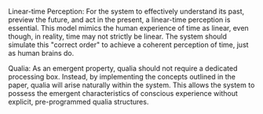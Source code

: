 Linear-time Perception: For the system to effectively understand its past, preview the future, and act in the present, a linear-time perception is essential. This model mimics the human experience of time as linear, even though, in reality, time may not strictly be linear. The system should simulate this "correct order" to achieve a coherent perception of time, just as human brains do.

Qualia: As an emergent property, qualia should not require a dedicated processing box. Instead, by implementing the concepts outlined in the paper, qualia will arise naturally within the system. This allows the system to possess the emergent characteristics of conscious experience without explicit, pre-programmed qualia structures.
